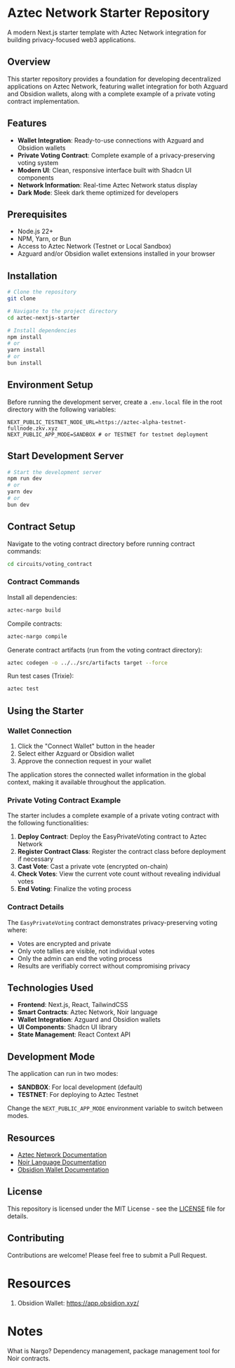 # Aztec Network Starter Repository

A modern Next.js starter template with Aztec Network integration for building privacy-focused web3 applications.

## Overview

This starter repository provides a foundation for developing decentralized applications on Aztec Network, featuring wallet integration for both Azguard and Obsidion wallets, along with a complete example of a private voting contract implementation.

## Features

- **Wallet Integration**: Ready-to-use connections with Azguard and Obsidion wallets
- **Private Voting Contract**: Complete example of a privacy-preserving voting system
- **Modern UI**: Clean, responsive interface built with Shadcn UI components
- **Network Information**: Real-time Aztec Network status display
- **Dark Mode**: Sleek dark theme optimized for developers

## Prerequisites

- Node.js 22+
- NPM, Yarn, or Bun
- Access to Aztec Network (Testnet or Local Sandbox)
- Azguard and/or Obsidion wallet extensions installed in your browser

## Installation

```bash
# Clone the repository
git clone

# Navigate to the project directory
cd aztec-nextjs-starter

# Install dependencies
npm install
# or
yarn install
# or
bun install
```

## Environment Setup

Before running the development server, create a `.env.local` file in the root directory with the following variables:

```
NEXT_PUBLIC_TESTNET_NODE_URL=https://aztec-alpha-testnet-fullnode.zkv.xyz
NEXT_PUBLIC_APP_MODE=SANDBOX # or TESTNET for testnet deployment
```

## Start Development Server

```bash
# Start the development server
npm run dev
# or
yarn dev
# or
bun dev
```

## Contract Setup

Navigate to the voting contract directory before running contract commands:

```bash
cd circuits/voting_contract
```

### Contract Commands

Install all dependencies:

```bash
aztec-nargo build
```

Compile contracts:

```bash
aztec-nargo compile
```

Generate contract artifacts (run from the voting contract directory):

```bash
aztec codegen -o ../../src/artifacts target --force
```

Run test cases (Trixie):

```bash
aztec test
```

## Using the Starter

### Wallet Connection

1. Click the "Connect Wallet" button in the header
2. Select either Azguard or Obsidion wallet
3. Approve the connection request in your wallet

The application stores the connected wallet information in the global context, making it available throughout the application.

### Private Voting Contract Example

The starter includes a complete example of a private voting contract with the following functionalities:

1. **Deploy Contract**: Deploy the EasyPrivateVoting contract to Aztec Network
2. **Register Contract Class**: Register the contract class before deployment if necessary
3. **Cast Vote**: Cast a private vote (encrypted on-chain)
4. **Check Votes**: View the current vote count without revealing individual votes
5. **End Voting**: Finalize the voting process

### Contract Details

The `EasyPrivateVoting` contract demonstrates privacy-preserving voting where:

- Votes are encrypted and private
- Only vote tallies are visible, not individual votes
- Only the admin can end the voting process
- Results are verifiably correct without compromising privacy

<!-- ## Project Structure

└── src/
├── app/ # Next.js pages and layouts
├── artifacts/ # Contract artifacts
├── components/ # React components
│ ├── ui/ # UI components from shadcn
│ └── wallet/ # Wallet-specific components
├── constants/ # Configuration constants
├── contexts/ # React contexts
└── lib/ # Utility functions -->

## Technologies Used

- **Frontend**: Next.js, React, TailwindCSS
- **Smart Contracts**: Aztec Network, Noir language
- **Wallet Integration**: Azguard and Obsidion wallets
- **UI Components**: Shadcn UI library
- **State Management**: React Context API

## Development Mode

The application can run in two modes:

- **SANDBOX**: For local development (default)
- **TESTNET**: For deploying to Aztec Testnet

Change the `NEXT_PUBLIC_APP_MODE` environment variable to switch between modes.

## Resources

- [Aztec Network Documentation](https://docs.aztec.network/)
- [Noir Language Documentation](https://noir-lang.org/)
- [Obsidion Wallet Documentation](https://docs.obsidion.xyz/)

## License

This repository is licensed under the MIT License - see the [LICENSE](LICENSE) file for details.

## Contributing

Contributions are welcome! Please feel free to submit a Pull Request.

# Resources

1. Obsidion Wallet: https://app.obsidion.xyz/

# Notes

What is Nargo?
Dependency management, package management tool for Noir contracts.
